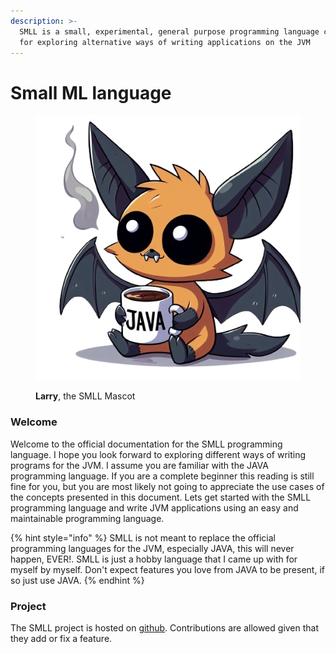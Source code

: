 ```yaml
---
description: >-
  SMLL is a small, experimental, general purpose programming language created
  for exploring alternative ways of writing applications on the JVM
---
```


# Small ML language

<figure><img src=".gitbook/assets/_bfbc2acb-e0df-470f-8cb4-ff6e3855fb45-removebg-preview.png" alt=""><figcaption><p><strong>Larry</strong>, the SMLL Mascot</p></figcaption></figure>

### Welcome

Welcome to the official documentation for the SMLL programming language. I hope you look forward to exploring different ways of writing programs for the JVM. I assume you are familiar with the JAVA programming language. If you are a complete beginner this reading is still fine for you, but you are most likely not going to appreciate the use cases of the concepts presented in this document. Lets get started with the SMLL programming language and write JVM applications using an easy and maintainable programming language.&#x20;

{% hint style="info" %}
SMLL is not meant to replace the official programming languages for the JVM, especially JAVA, this will never happen, EVER!. SMLL is just a hobby language that I came up with for myself by myself. Don't expect features you love from JAVA to be present, if so just use JAVA.&#x20;
{% endhint %}

### Project

The SMLL project is hosted on [github](https://github.com/hexaredecimal/ML). Contributions are allowed given that they add or fix a feature.&#x20;

